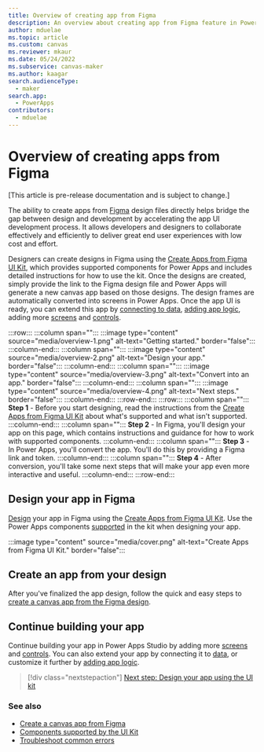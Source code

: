 ```yaml
---
title: Overview of creating app from Figma
description: An overview about creating app from Figma feature in Power Apps.
author: mduelae
ms.topic: article
ms.custom: canvas
ms.reviewer: mkaur
ms.date: 05/24/2022
ms.subservice: canvas-maker
ms.author: kaagar
search.audienceType: 
  - maker
search.app: 
  - PowerApps
contributors:
  - mduelae
---
```


# Overview of creating apps from Figma

[This article is pre-release documentation and is subject to change.]

The ability to create apps from [Figma](https://www.figma.com/) design files directly helps bridge the gap between design and development by accelerating the app UI development process. It allows developers and designers to collaborate effectively and efficiently to deliver great end user experiences with low cost and effort.

Designers can create designs in Figma using the [Create Apps from Figma UI Kit](https://go.microsoft.com/fwlink/?linkid=2193981), which provides supported components for Power Apps and includes detailed instructions for how to use the kit. Once the designs are created, simply provide the link to the Figma design file and Power Apps will generate a new canvas app based on those designs. The design frames are automatically converted into screens in Power Apps. Once the app UI is ready, you can extend this app by [connecting to data](../add-data-connection.md), [adding app logic](../working-with-formulas.md), adding more [screens](../add-screen-context-variables.md) and [controls](../add-configure-controls.md).

:::row:::
   :::column span="":::
      :::image type="content" source="media/overview-1.png" alt-text="Getting started." border="false":::
   :::column-end:::
   :::column span="":::
      :::image type="content" source="media/overview-2.png" alt-text="Design your app." border="false":::
   :::column-end:::
   :::column span="":::
      :::image type="content" source="media/overview-3.png" alt-text="Convert into an app." border="false":::
   :::column-end:::
   :::column span="":::
      :::image type="content" source="media/overview-4.png" alt-text="Next steps." border="false":::
   :::column-end:::
:::row-end:::
:::row:::
   :::column span="":::
      **Step 1** - Before you start designing, read the instructions from the [Create Apps from Figma UI Kit](https://go.microsoft.com/fwlink/?linkid=2193981) about what's supported and what isn't supported.
   :::column-end:::
   :::column span="":::
      **Step 2** - In Figma, you'll design your app on this page, which contains instructions and guidance for how to work with supported components.
   :::column-end:::
   :::column span="":::
      **Step 3** - In Power Apps, you'll convert the app. You'll do this by providing a Figma link and token.
   :::column-end:::
   :::column span="":::
      **Step 4** - After conversion, you'll take some next steps that will make your app even more interactive and useful.
   :::column-end:::
:::row-end:::


## Design your app in Figma

[Design](design-using-kit.md) your app in Figma using the [Create Apps from Figma UI Kit](https://go.microsoft.com/fwlink/?linkid=2193981). Use the Power Apps components [supported](supported-components.md) in the kit when designing your app.

:::image type="content" source="media/cover.png" alt-text="Create Apps from Figma UI Kit." border="false":::

## Create an app from your design

After you've finalized the app design, follow the quick and easy steps to [create a canvas app from the Figma design](create-app-from-figma.md).

## Continue building your app

Continue building your app in Power Apps Studio by adding more [screens](../add-screen-context-variables.md) and [controls](../add-configure-controls.md). You can also extend your app by connecting it to [data](../add-data-connection.md), or customize it further by [adding app logic](../working-with-formulas.md).

> [!div class="nextstepaction"]
> [Next step: Design your app using the UI kit ](design-using-kit.md)

### See also

- [Create a canvas app from Figma](create-app-from-figma.md)
- [Components supported by the UI Kit](supported-components.md)
- [Troubleshoot common errors](common-errors.md)
